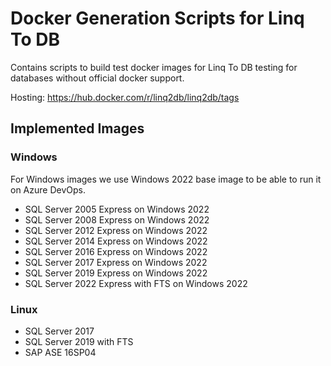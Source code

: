 ﻿# Docker Generation Scripts for Linq To DB

Contains scripts to build test docker images for Linq To DB testing for databases without official docker support.

Hosting: https://hub.docker.com/r/linq2db/linq2db/tags

## Implemented Images

### Windows

For Windows images we use Windows 2022 base image to be able to run it on Azure DevOps.

- SQL Server 2005 Express on Windows 2022
- SQL Server 2008 Express on Windows 2022
- SQL Server 2012 Express on Windows 2022
- SQL Server 2014 Express on Windows 2022
- SQL Server 2016 Express on Windows 2022
- SQL Server 2017 Express on Windows 2022
- SQL Server 2019 Express on Windows 2022
- SQL Server 2022 Express with FTS on Windows 2022

### Linux

- SQL Server 2017
- SQL Server 2019 with FTS
- SAP ASE 16SP04